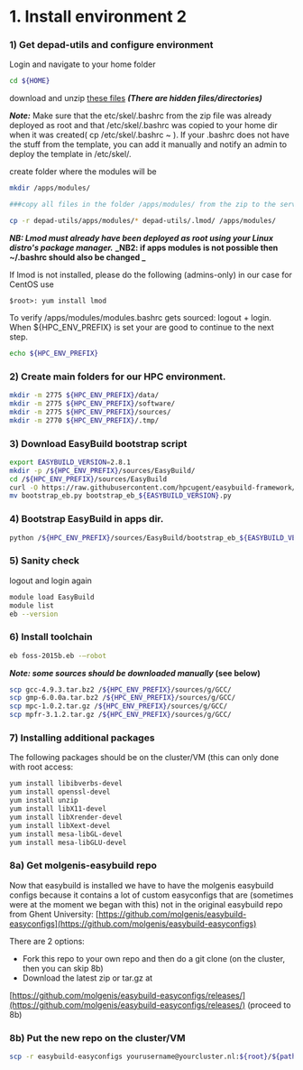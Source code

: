 # 1\. Install environment 2

### 1) Get depad-utils and configure environment 

Login and navigate to your home folder

```bash
cd ${HOME}
```
download and unzip [these files](attachments/depad-utils.zip) **_(There are hidden files/directories)_**

**_Note:_** Make sure that the etc/skel/.bashrc from the zip file was already deployed as root
and that /etc/skel/.bashrc was copied to your home dir when it was created( cp /etc/skel/.bashrc ~ ).
If your .bashrc does not have the stuff from the template, you can add it manually and notify an admin to deploy the template in /etc/skel/.

create folder where the modules will be 
```bash
mkdir /apps/modules/

###copy all files in the folder /apps/modules/ from the zip to the server (if /apps/modules is not possible, NB the copying of these files should go somewhere else)

cp -r depad-utils/apps/modules/* depad-utils/.lmod/ /apps/modules/
```
**_NB: Lmod must already have been deployed as root using your Linux distro's package manager._**
**_NB2: if apps modules is not possible then ~/.bashrc should also be changed _**

If lmod is not installed, please do the following (admins-only) in our case for CentOS use 
```
$root>: yum install lmod
```

To verify /apps/modules/modules.bashrc gets sourced: logout + login.
When ${HPC_ENV_PREFIX} is set your are good to continue to the next step.

```bash
echo ${HPC_ENV_PREFIX}
```

### 2) Create main folders for our HPC environment.
```bash
mkdir -m 2775 ${HPC_ENV_PREFIX}/data/
mkdir -m 2775 ${HPC_ENV_PREFIX}/software/
mkdir -m 2775 ${HPC_ENV_PREFIX}/sources/
mkdir -m 2770 ${HPC_ENV_PREFIX}/.tmp/
```


### 3) Download EasyBuild bootstrap script
```bash
export EASYBUILD_VERSION=2.8.1
mkdir -p /${HPC_ENV_PREFIX}/sources/EasyBuild/
cd /${HPC_ENV_PREFIX}/sources/EasyBuild
curl -O https://raw.githubusercontent.com/hpcugent/easybuild-framework/develop/easybuild/scripts/bootstrap_eb.py
mv bootstrap_eb.py bootstrap_eb_${EASYBUILD_VERSION}.py
```
### 4) Bootstrap EasyBuild in apps dir.
```bash
python /${HPC_ENV_PREFIX}/sources/EasyBuild/bootstrap_eb_${EASYBUILD_VERSION}.py ${HPC_ENV_PREFIX}
```

### 5) Sanity check

logout and login again
```bash
module load EasyBuild
module list
eb --version
```
### 6) Install toolchain
```bash
eb foss-2015b.eb -–robot
```

**_Note: some sources should be downloaded manually_ (see below)**
```bash
scp gcc-4.9.3.tar.bz2 /${HPC_ENV_PREFIX}/sources/g/GCC/
scp gmp-6.0.0a.tar.bz2 /${HPC_ENV_PREFIX}/sources/g/GCC/
scp mpc-1.0.2.tar.gz /${HPC_ENV_PREFIX}/sources/g/GCC/
scp mpfr-3.1.2.tar.gz /${HPC_ENV_PREFIX}/sources/g/GCC/
```
### 7) Installing additional packages

The following packages should be on the cluster/VM (this can only done with root access:
```bash
yum install libibverbs-devel
yum install openssl-devel
yum install unzip
yum install libX11-devel
yum install libXrender-devel
yum install libXext-devel
yum install mesa-libGL-devel
yum install mesa-libGLU-devel
```

### 8a) Get molgenis-easybuild repo

Now that easybuild is installed we have to have the molgenis easybuild configs because it contains a lot of custom easyconfigs that are (sometimes were at the moment we began with this) not in the original easybuild repo from Ghent University: [https://github.com/molgenis/easybuild-easyconfigs](https://github.com/molgenis/easybuild-easyconfigs)

There are 2 options:
- Fork this repo to your own repo and then do a git clone (on the cluster, then you can skip 8b)
- Download the latest zip or tar.gz at

[https://github.com/molgenis/easybuild-easyconfigs/releases/](https://github.com/molgenis/easybuild-easyconfigs/releases/) (proceed to 8b)

### 8b) Put the new repo on the cluster/VM

```bash
scp -r easybuild-easyconfigs yourusername@yourcluster.nl:${root}/${pathToMYeasybuildconfigs}
```

